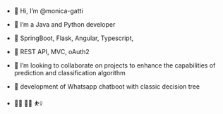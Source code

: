 - 👋 Hi, I’m @monica-gatti
- 👀 I’m a Java and Python developer
- 🌱 SpringBoot, Flask, Angular, Typescript,
- :jigsaw: REST API, MVC, oAuth2  
- 💞️ I’m looking to collaborate on projects to enhance the capabilities of prediction and classification algorithm
- :round_pushpin: development of Whatsapp chatboot with classic decision tree

- 🧎‍♀️ :biking_woman: :basketball_woman:

<!---
monica-gatti/monica-gatti is a ✨ special ✨ repository because its `README.md` (this file) appears on your GitHub profile.
You can click the Preview link to take a look at your changes.
--->
